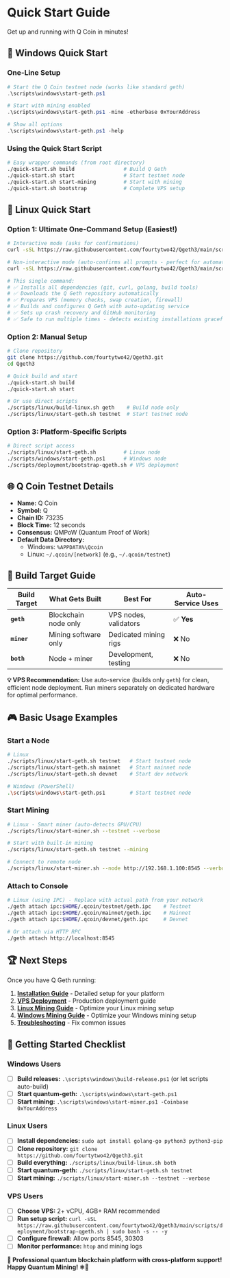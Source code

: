# Quick Start Guide

Get up and running with Q Coin in minutes!

## 🚀 Windows Quick Start

### One-Line Setup
```powershell
# Start the Q Coin testnet node (works like standard geth)
.\scripts\windows\start-geth.ps1

# Start with mining enabled
.\scripts\windows\start-geth.ps1 -mine -etherbase 0xYourAddress

# Show all options
.\scripts\windows\start-geth.ps1 -help
```

### Using the Quick Start Script
```bash
# Easy wrapper commands (from root directory)
./quick-start.sh build                # Build Q Geth
./quick-start.sh start                # Start testnet node
./quick-start.sh start-mining         # Start with mining  
./quick-start.sh bootstrap            # Complete VPS setup
```

## 🐧 Linux Quick Start

### Option 1: Ultimate One-Command Setup (Easiest!)
```bash
# Interactive mode (asks for confirmations)
curl -sSL https://raw.githubusercontent.com/fourtytwo42/Qgeth3/main/scripts/deployment/bootstrap-qgeth.sh | sudo bash

# Non-interactive mode (auto-confirms all prompts - perfect for automation)
curl -sSL https://raw.githubusercontent.com/fourtytwo42/Qgeth3/main/scripts/deployment/bootstrap-qgeth.sh | sudo bash -s -- -y

# This single command:
# ✅ Installs all dependencies (git, curl, golang, build tools)
# ✅ Downloads the Q Geth repository automatically
# ✅ Prepares VPS (memory checks, swap creation, firewall)
# ✅ Builds and configures Q Geth with auto-updating service
# ✅ Sets up crash recovery and GitHub monitoring
# ✅ Safe to run multiple times - detects existing installations gracefully
```

### Option 2: Manual Setup
```bash
# Clone repository
git clone https://github.com/fourtytwo42/Qgeth3.git
cd Qgeth3

# Quick build and start
./quick-start.sh build
./quick-start.sh start

# Or use direct scripts
./scripts/linux/build-linux.sh geth    # Build node only
./scripts/linux/start-geth.sh testnet  # Start testnet node
```

### Option 3: Platform-Specific Scripts
```bash
# Direct script access
./scripts/linux/start-geth.sh         # Linux node
./scripts/windows/start-geth.ps1      # Windows node  
./scripts/deployment/bootstrap-qgeth.sh # VPS deployment
```

## 🌐 Q Coin Testnet Details

- **Name:** Q Coin
- **Symbol:** Q  
- **Chain ID:** 73235
- **Block Time:** 12 seconds
- **Consensus:** QMPoW (Quantum Proof of Work)
- **Default Data Directory:** 
  - Windows: `%APPDATA%\Qcoin`
  - Linux: `~/.qcoin/[network]` (e.g., `~/.qcoin/testnet`)

## 🎯 Build Target Guide

| Build Target | What Gets Built | Best For | Auto-Service Uses |
|--------------|-----------------|----------|-------------------|
| **`geth`** | Blockchain node only | VPS nodes, validators | ✅ **Yes** |
| **`miner`** | Mining software only | Dedicated mining rigs | ❌ No |
| **`both`** | Node + miner | Development, testing | ❌ No |

**💡 VPS Recommendation:** Use auto-service (builds only `geth`) for clean, efficient node deployment. Run miners separately on dedicated hardware for optimal performance.

## 🎮 Basic Usage Examples

### Start a Node
```bash
# Linux
./scripts/linux/start-geth.sh testnet   # Start testnet node
./scripts/linux/start-geth.sh mainnet   # Start mainnet node
./scripts/linux/start-geth.sh devnet    # Start dev network

# Windows (PowerShell)
.\scripts\windows\start-geth.ps1        # Start testnet node
```

### Start Mining
```bash
# Linux - Smart miner (auto-detects GPU/CPU)
./scripts/linux/start-miner.sh --testnet --verbose

# Start with built-in mining
./scripts/linux/start-geth.sh testnet --mining

# Connect to remote node
./scripts/linux/start-miner.sh --node http://192.168.1.100:8545 --verbose
```

### Attach to Console
```bash
# Linux (using IPC) - Replace with actual path from your network
./geth attach ipc:$HOME/.qcoin/testnet/geth.ipc    # Testnet
./geth attach ipc:$HOME/.qcoin/mainnet/geth.ipc    # Mainnet  
./geth attach ipc:$HOME/.qcoin/devnet/geth.ipc     # Devnet

# Or attach via HTTP RPC
./geth attach http://localhost:8545
```

## 🏆 Next Steps

Once you have Q Geth running:

1. **[Installation Guide](installation.md)** - Detailed setup for your platform
2. **[VPS Deployment](vps-deployment.md)** - Production deployment guide
3. **[Linux Mining Guide](linux-mining.md)** - Optimize your Linux mining setup
4. **[Windows Mining Guide](windows-mining.md)** - Optimize your Windows mining setup
5. **[Troubleshooting](troubleshooting.md)** - Fix common issues

## 🎯 Getting Started Checklist

### Windows Users
- [ ] **Build releases:** `.\scripts\windows\build-release.ps1` (or let scripts auto-build)
- [ ] **Start quantum-geth:** `.\scripts\windows\start-geth.ps1`
- [ ] **Start mining:** `.\scripts\windows\start-miner.ps1 -Coinbase 0xYourAddress`

### Linux Users
- [ ] **Install dependencies:** `sudo apt install golang-go python3 python3-pip`
- [ ] **Clone repository:** `git clone https://github.com/fourtytwo42/Qgeth3.git`
- [ ] **Build everything:** `./scripts/linux/build-linux.sh both`
- [ ] **Start quantum-geth:** `./scripts/linux/start-geth.sh testnet`
- [ ] **Start mining:** `./scripts/linux/start-miner.sh --testnet --verbose`

### VPS Users
- [ ] **Choose VPS:** 2+ vCPU, 4GB+ RAM recommended
- [ ] **Run setup script:** `curl -sSL https://raw.githubusercontent.com/fourtytwo42/Qgeth3/main/scripts/deployment/bootstrap-qgeth.sh | sudo bash -s -- -y`
- [ ] **Configure firewall:** Allow ports 8545, 30303
- [ ] **Monitor performance:** `htop` and mining logs

**🎉 Professional quantum blockchain platform with cross-platform support!**
**Happy Quantum Mining! ⚛️💎** 